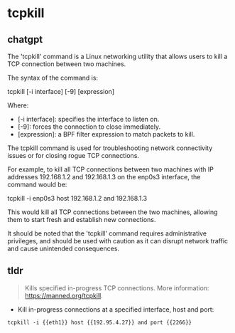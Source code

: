# tcpkill 
## chatgpt 
The 'tcpkill' command is a Linux networking utility that allows users to kill a TCP connection between two machines. 

The syntax of the command is:

tcpkill [-i interface] [-9] [expression]

Where:
- [-i interface]: specifies the interface to listen on.
- [-9]: forces the connection to close immediately.
- [expression]: a BPF filter expression to match packets to kill.

The tcpkill command is used for troubleshooting network connectivity issues or for closing rogue TCP connections. 

For example, to kill all TCP connections between two machines with IP addresses 192.168.1.2 and 192.168.1.3 on the enp0s3 interface, the command would be:

tcpkill -i enp0s3 host 192.168.1.2 and 192.168.1.3

This would kill all TCP connections between the two machines, allowing them to start fresh and establish new connections. 

It should be noted that the 'tcpkill' command requires administrative privileges, and should be used with caution as it can disrupt network traffic and cause unintended consequences. 

## tldr 
 
> Kills specified in-progress TCP connections.
> More information: <https://manned.org/tcpkill>.

- Kill in-progress connections at a specified interface, host and port:

`tcpkill -i {{eth1}} host {{192.95.4.27}} and port {{2266}}`
